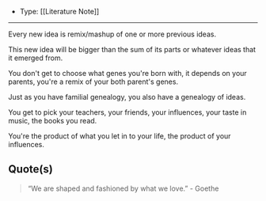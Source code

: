 
- Type: [[Literature Note]]

---

Every new idea is remix/mashup of one or more previous ideas.

This new idea will be bigger than the sum of its parts or whatever ideas that it emerged from.

You don't get to choose what genes you're born with, it depends on your parents, you're a remix of your both parent's genes.

Just as you have familial genealogy, you also have a genealogy of ideas.

You get to pick your teachers, your friends, your influences, your taste in music, the books you read.

You're the product of what you let in to your life, the product of your influences.

## Quote(s)

> “We are shaped and fashioned by what we love.” - Goethe
